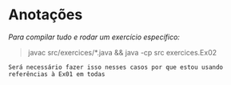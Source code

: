 # Anotações

*Para compilar tudo e rodar um exercício específico:*
> javac src/exercices/*.java && java -cp src exercices.Ex02

```
Será necessário fazer isso nesses casos por que estou usando referências à Ex01 em todas
```


